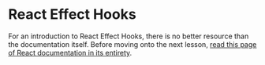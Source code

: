 # React Effect Hooks

For an introduction to React Effect Hooks, there is no better resource than the documentation itself. Before moving onto the next lesson, [read this page of React documentation in its entirety](https://reactjs.org/docs/hooks-effect.html).


